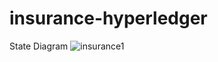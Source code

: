 # insurance-hyperledger

State Diagram
![insurance1](https://user-images.githubusercontent.com/39497510/124403048-b85b1b00-dd51-11eb-8c12-3745217b468d.PNG)
